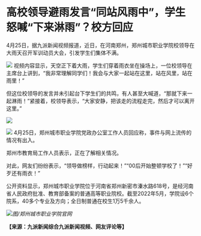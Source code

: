 # 高校领导避雨发言“同站风雨中”，学生怒喊“下来淋雨”？校方回应

4月25日，据九派新闻视频报道，近日，在河南郑州，郑州城市职业学院校领导在大雨天召开军训动员大会，引发学生们集体不满。

![](https://inews.gtimg.com/om_bt/Ootho1JnfBVdlb8dzkPWk3lP80Gy2fEmJLJx9y76H9pT0AA/1000)
视频内容显示，天空正下着大雨，学生们穿着雨衣坐在操场上，一位校领导在主席台上讲到，“我非常理解同学们！我会与大家一起站在这里，站在风里，站在雨里！”

但这位校领导的发言并未引起台下学生们的共鸣，有人甚至大喊道，“那就下来一起淋雨！”紧接着，校领导表示，“大家安静，把该走的流程走完，然后才可以离开这里。”

![](https://inews.gtimg.com/om_bt/Ol83Zc2zN16U9EQRvtsNUc_PeVaiRtM20tsb-Jy7ERTaEAA/1000)

![](https://inews.gtimg.com/om_bt/OFQCjsSq_bemG3B7e2R4TBVLA6iD_8UBQaspElfs5lm2UAA/1000)
4月25日，郑州城市职业学院党政办公室工作人员回应称，事件与网上流传的情况有出入。

郑州市教育局工作人员表示，正在了解相关情况。

对此，网友们纷纷表示，“领导做榜样，行动起来！”“00后开始整顿学校了！”“好歹还有雨衣！”

公开资料显示，郑州城市职业学院位于河南省郑州新密市溱水路618号，是经河南省人民政府批准、教育部备案的普通高等职业院校。截至2022年5月，学院设6个院系，40多个专业及方向；全日制普通在校生1万5千余人。

![](https://inews.gtimg.com/om_bt/OO6Xmglc7cwKwo8EBnvi7dZL8aNXfUcSghgKTYmL6JxFwAA/1000)_图/郑州城市职业学院官网_

**【来源：九派新闻综合九派新闻视频、网友评论等】**


